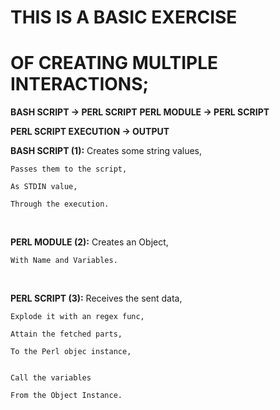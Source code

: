 <h1>THIS IS A BASIC EXERCISE</h1>
<h1>OF CREATING MULTIPLE INTERACTIONS;</h1>

**BASH SCRIPT -> PERL SCRIPT**
**PERL MODULE -> PERL SCRIPT**

**PERL SCRIPT EXECUTION -> OUTPUT**


**BASH SCRIPT (1):**
    Creates some string values, 

    Passes them to the script,

    As STDIN value,

    Through the execution.
<br>

 
**PERL MODULE (2):**
    Creates an Object,

    With Name and Variables.
<br>

**PERL SCRIPT (3):**
    Receives the sent data,

    Explode it with an regex func,

    Attain the fetched parts,

    To the Perl objec instance,


    Call the variables

    From the Object Instance.
